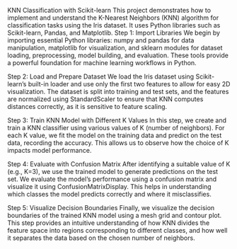 KNN Classification with Scikit-learn
This project demonstrates how to implement and understand the K-Nearest Neighbors (KNN) algorithm for classification tasks using the Iris dataset. It uses Python libraries such as Scikit-learn, Pandas, and Matplotlib.
Step 1: Import Libraries
We begin by importing essential Python libraries: numpy and pandas for data manipulation, matplotlib for visualization, and sklearn modules for dataset loading, preprocessing, model building, and evaluation. These tools provide a powerful foundation for machine learning workflows in Python.

Step 2: Load and Prepare Dataset
We load the Iris dataset using Scikit-learn’s built-in loader and use only the first two features to allow for easy 2D visualization. The dataset is split into training and test sets, and the features are normalized using StandardScaler to ensure that KNN computes distances correctly, as it is sensitive to feature scaling.

Step 3: Train KNN Model with Different K Values
In this step, we create and train a KNN classifier using various values of K (number of neighbors). For each K value, we fit the model on the training data and predict on the test data, recording the accuracy. This allows us to observe how the choice of K impacts model performance.

Step 4: Evaluate with Confusion Matrix
After identifying a suitable value of K (e.g., K=3), we use the trained model to generate predictions on the test set. We evaluate the model’s performance using a confusion matrix and visualize it using ConfusionMatrixDisplay. This helps in understanding which classes the model predicts correctly and where it misclassifies.

Step 5: Visualize Decision Boundaries
Finally, we visualize the decision boundaries of the trained KNN model using a mesh grid and contour plot. This step provides an intuitive understanding of how KNN divides the feature space into regions corresponding to different classes, and how well it separates the data based on the chosen number of neighbors.
